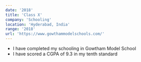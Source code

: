 ```yaml
---
date: '2018'
title: 'Class X'
company: 'Schooling'
location: 'Hyderabad, India'
range: '2018'
url: 'https://www.gowthammodelschools.com/'
---
```


- I have completed my schooling in Gowtham Model School
- I have scored a CGPA of 9.3 in my tenth standard
